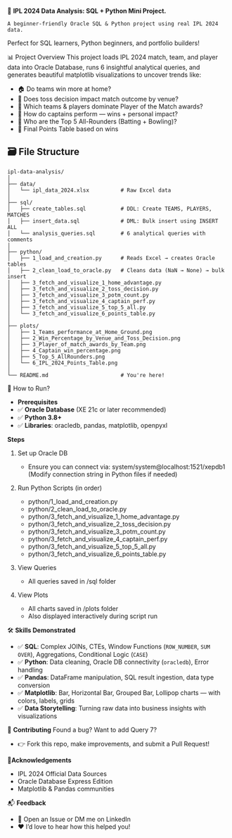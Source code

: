 🏏 **IPL 2024 Data Analysis: SQL + Python Mini Project.**

	A beginner-friendly Oracle SQL & Python project using real IPL 2024 data.

Perfect for SQL learners, Python beginners, and portfolio builders!

📊 Project Overview
This project loads IPL 2024 match, team, and player data into Oracle Database, runs 6 insightful analytical queries, and generates beautiful matplotlib visualizations to uncover trends like:

- 🏠 Do teams win more at home?
- 🎯 Does toss decision impact match outcome by venue?
- 🌟 Which teams & players dominate Player of the Match awards?
- 👑 How do captains perform — wins + personal impact?
- 💪 Who are the Top 5 All-Rounders (Batting + Bowling)?
- 🥇 Final Points Table based on wins

## 🗃️ File Structure

```
ipl-data-analysis/
│
├── data/
│   └── ipl_data_2024.xlsx          # Raw Excel data
│
├── sql/
│   ├── create_tables.sql           # DDL: Create TEAMS, PLAYERS, MATCHES
│   ├── insert_data.sql             # DML: Bulk insert using INSERT ALL
│   └── analysis_queries.sql        # 6 analytical queries with comments
│
├── python/
│   ├── 1_load_and_creation.py      # Reads Excel → creates Oracle tables
│   ├── 2_clean_load_to_oracle.py   # Cleans data (NaN → None) → bulk insert
│   ├── 3_fetch_and_visualize_1_home_advantage.py
│   ├── 3_fetch_and_visualize_2_toss_decision.py
│   ├── 3_fetch_and_visualize_3_potm_count.py
│   ├── 3_fetch_and_visualize_4_captain_perf.py
│   ├── 3_fetch_and_visualize_5_top_5_all.py
│   └── 3_fetch_and_visualize_6_points_table.py
│
├── plots/
│   ├── 1_Teams_performance_at_Home_Ground.png
│   ├── 2_Win_Percentage_by_Venue_and_Toss_Decision.png
│   ├── 3_Player_of_match_awards_by_Team.png
│   ├── 4_Captain_win_percentage.png
│   ├── 5_Top_5_AllRounders.png
│   └── 6_IPL_2024_Points_Table.png
│
└── README.md                       # You're here!
```

🚀 How to Run?
- **Prerequisites**
- ✅ **Oracle Database** (XE 21c or later recommended)
- ✅ **Python 3.8+**
- ✅ **Libraries**: oracledb, pandas, matplotlib, openpyxl

**Steps**
1. Set up Oracle DB
	- Ensure you can connect via: system/system@localhost:1521/xepdb1
	  (Modify connection string in Python files if needed)

2. Run Python Scripts (in order)
	- python/1_load_and_creation.py
	- python/2_clean_load_to_oracle.py
	- python/3_fetch_and_visualize_1_home_advantage.py
	- python/3_fetch_and_visualize_2_toss_decision.py
	- python/3_fetch_and_visualize_3_potm_count.py
	- python/3_fetch_and_visualize_4_captain_perf.py
	- python/3_fetch_and_visualize_5_top_5_all.py
	- python/3_fetch_and_visualize_6_points_table.py

3. View Queries
	- All queries saved in /sql folder

4. View Plots
	- All charts saved in /plots folder
	- Also displayed interactively during script run

🛠️ **Skills Demonstrated**

- ✅ **SQL**: Complex JOINs, CTEs, Window Functions (`ROW_NUMBER`, `SUM OVER`), Aggregations, Conditional Logic (`CASE`)
- ✅ **Python**: Data cleaning, Oracle DB connectivity (`oracledb`), Error handling
- ✅ **Pandas**: DataFrame manipulation, SQL result ingestion, data type conversion
- ✅ **Matplotlib**: Bar, Horizontal Bar, Grouped Bar, Lollipop charts — with colors, labels, grids
- ✅ **Data Storytelling**: Turning raw data into business insights with visualizations

🤝 **Contributing**
Found a bug? Want to add Query 7?
- 👉 Fork this repo, make improvements, and submit a Pull Request!

🙌**Acknowledgements**

- IPL 2024 Official Data Sources
- Oracle Database Express Edition
- Matplotlib & Pandas communities

📬 **Feedback** 
- 📩 Open an Issue or DM me on LinkedIn  
- ❤️ I’d love to hear how this helped you!

















